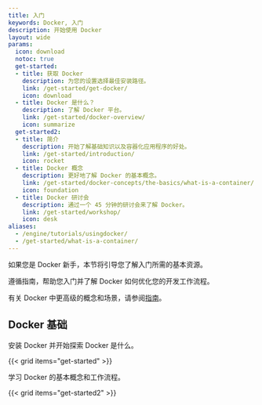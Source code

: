 ```yaml
---
title: 入门
keywords: Docker, 入门
description: 开始使用 Docker
layout: wide
params:
  icon: download
  notoc: true
  get-started:
  - title: 获取 Docker
    description: 为您的设置选择最佳安装路径。
    link: /get-started/get-docker/
    icon: download
  - title: Docker 是什么？
    description: 了解 Docker 平台。
    link: /get-started/docker-overview/
    icon: summarize
  get-started2:
  - title: 简介
    description: 开始了解基础知识以及容器化应用程序的好处。
    link: /get-started/introduction/
    icon: rocket
  - title: Docker 概念
    description: 更好地了解 Docker 的基本概念。
    link: /get-started/docker-concepts/the-basics/what-is-a-container/
    icon: foundation
  - title: Docker 研讨会
    description: 通过一个 45 分钟的研讨会来了解 Docker。
    link: /get-started/workshop/
    icon: desk
aliases:
  - /engine/tutorials/usingdocker/
  - /get-started/what-is-a-container/
---
```


如果您是 Docker 新手，本节将引导您了解入门所需的基本资源。

遵循指南，帮助您入门并了解 Docker 如何优化您的开发工作流程。

有关 Docker 中更高级的概念和场景，请参阅[指南](/guides/)。

## Docker 基础

安装 Docker 并开始探索 Docker 是什么。

{{< grid items="get-started" >}}

学习 Docker 的基本概念和工作流程。

{{< grid items="get-started2" >}}